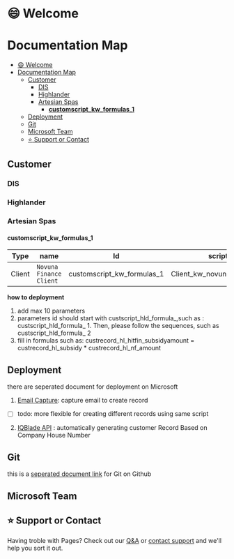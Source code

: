 # :smile: Welcome  


# Documentation Map


- [:smile: Welcome](#smile-welcome)
- [Documentation Map](#documentation-map)
  - [Customer <a name = "customers"></a>](#customer-)
    - [DIS <a name ="dis"></a>](#dis-)
    - [Highlander <a name = "highlander"></a>](#highlander-)
    - [Artesian Spas <a name="artesianspa"></a>](#artesian-spas-)
      - [**customscript_kw_formulas_1**](#customscript_kw_formulas_1)
  - [Deployment <a name="deployment"></a>](#deployment-)
  - [Git <a name = "git"></a>](#git-)
  - [Microsoft Team <a name ="microsoftteam"></a>](#microsoft-team-)
  - [:star: Support or Contact](#star-support-or-contact)

## Customer <a name = "customers"></a>

### DIS <a name ="dis"></a>

### Highlander <a name = "highlander"></a>

### Artesian Spas <a name="artesianspa"></a>

#### **customscript_kw_formulas_1**

Type | name | Id | script 
--- | --- | --- | ---
Client | `Novuna Finance Client` | customscript_kw_formulas_1 |  Client_kw_novuna_finance.js

**how to deployment**

1. add max 10 parameters
2. parameters id should start with custscript_hld_formula_,such as : custscript_hld_formula_ 1. Then, please follow the sequences, such as custscript_hld_formula_ 2
3. fill in formulas such as: custrecord_hl_hitfin_subsidyamount  = custrecord_hl_subsidy * custrecord_hl_nf_amount




## Deployment <a name="deployment"></a>

there are seperated document for deployment on Microsoft
1. [Email Capture](https://highlander.sharepoint.com/:w:/s/SystemsDevelopment/EbytszPke65Do6XMEPThXzABRtooxNNvVVkhhixQCO4QJA?e=uuWys4): capture email to create record 
- [ ] todo: more flexible for creating different records using same script


2. [IQBlade API](https://highlander.sharepoint.com/:w:/s/SystemsDevelopment/EbytszPke65Do6XMEPThXzABRtooxNNvVVkhhixQCO4QJA?e=uuWys4) : automatically generating customer Record Based on Company House Number

## Git <a name = "git"></a>

this is a [seperated document link](git/git.md) for Git on Github

## Microsoft Team <a name ="microsoftteam"></a>






## :star: Support or Contact  

Having troble with Pages? Check out our [Q&A](q&a/index.md) or [contact support](https://highlanderuk.com/contact/) and we'll help you sort it out.

